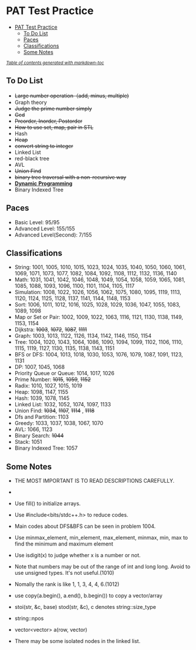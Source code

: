 # PAT Test Practice

- [PAT Test Practice](#pat-test-practice)
  - [To Do List](#to-do-list)
  - [Paces](#paces)
  - [Classifications](#classifications)
  - [Some Notes](#some-notes)

<small><i><a href='http://ecotrust-canada.github.io/markdown-toc/'>Table of contents generated with markdown-toc</a></i></small>


## To Do List
* ~~Large number operation（add, minus, multiple)~~
* Graph theory
* ~~Judge the prime number simply~~
* ~~Gcd~~
* ~~Preorder, Inorder, Postorder~~
* ~~How to use set, map, pair in STL~~
* Hash
* ~~Heap~~
* ~~convert string to integer~~
* Linked List
* red-black tree
* AVL
* ~~Union Find~~
* ~~binary tree traversal with a non-recursive way~~
* <u>**Dynamic** **Programming**</u>
* Binary Indexed Tree

## Paces
* Basic Level: 95/95
* Advanced Level: 155/155
* Advanced Level(Second): 7/155

## Classifications
* String: 1001, 1005, 1010, 1015, 1023, 1024, 1035, 1040, 1050, 1060, 1061, 1069, 1071, 1073, 1077, 1082, 1084, 1092, 1108, 1112, 1132, 1136, 1140
* Math: 1031, 1041, 1042, 1046, 1048, 1049, 1054, 1058, 1059, 1065, 1081, 1085, 1088, 1093, 1096, 1100, 1101, 1104, 1105, 1117
* Simulation: 1008, 1022, 1026, 1056, 1062, 1075, 1080, 1095, 1119, 1113, 1120, 1124, 1125, 1128, 1137, 1141, 1144, 1148, 1153
* Sort: 1006, 1011, 1012, 1016, 1025, 1028, 1029, 1036, 1047, 1055, 1083, 1089, 1098
* Map or Set or Pair: 1002, 1009, 1022, 1063, 1116, 1121, 1130, 1138, 1149, 1153, 1154
* Dijkstra: ~~1003~~, ~~1072~~,  ~~1087~~, ~~1111~~
* Graph: 1003, 1013, 1122, 1126, 1134, 1142, 1146, 1150, 1154
* Tree: 1004, 1020, 1043, 1064, 1086, 1090, 1094, 1099, 1102, 1106, 1110, 1115, 1119, 1127, 1130, 1135, 1138, 1143, 1151
* BFS or DFS: 1004, 1013, 1018, 1030, 1053, 1076, 1079, 1087, 1091, 1123, 1131
* DP: 1007, 1045, 1068
* Priority Queue or Queue: 1014, 1017, 1026
* Prime Number: ~~1015~~, ~~1059~~, ~~1152~~
* Radix: 1010, 1027, 1015, 1019
* Heap: 1098, 1147, 1155
* Hash: 1039, 1078, 1145
* Linked List: 1032, 1052, 1074, 1097, 1133
* Union Find: ~~1034~~, ~~1107~~, ~~1114~~ , ~~1118~~
* Dfs and Partition: 1103
* Greedy: 1033, 1037, 1038, 1067, 1070
* AVL: 1066, 1123
* Binary Search: ~~1044~~
* Stack: 1051
* Binary Indexed Tree: 1057

## Some Notes
* THE MOST IMPORTANT IS TO READ DESCRIPTIONS CAREFULLY.

* 

* Use fill() to initialize arrays.

* Use #include<bits/stdc++.h> to reduce codes.

* Main codes about DFS&BFS can be seen in problem 1004.

* Use minmax_element, min_element, max_element, minmax, min, max to find the minimum and maximum element

* Use isdigit(x) to judge whether x is a number or not.

* Note that numbers may be out of the range of int and long long. Avoid to use unsigned types. It's not useful.(1010)

* Nomally the rank is like 1, 1, 3, 4, 4, 6.(1012)

* use copy(a.begin(), a.end(), b.begin()) to copy a vector/array

* stoi(str, &c, base)  stod(str, &c), c denotes string::size_type 

* string::npos

* vector<vector<int>> a(row, vector<int>)

* There may be some isolated nodes in the linked list.

  

  
